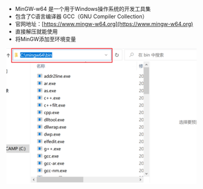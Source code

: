 - MinGW-w64 是一个用于Windows操作系统的开发工具集
- 包含了C语言编译器 GCC（GNU Compiler Collection）
- 官网地址：[https://www.mingw-w64.org](https://www.mingw-w64.org)
- 直接解压就能使用
- 将MinGW添加至环境变量

![](../photo/Pasted%20image%2020250811122413.png)